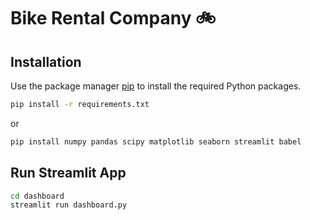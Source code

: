 # Bike Rental Company 🚲



## Installation

Use the package manager [pip](https://pip.pypa.io/en/stable/) to install the required Python packages.

```bash
pip install -r requirements.txt
```
or




```bash
pip install numpy pandas scipy matplotlib seaborn streamlit babel
```

## Run Streamlit App  
```bash
cd dashboard
streamlit run dashboard.py
```

